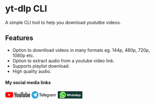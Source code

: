 # yt-dlp CLI
A simple CLI tool to help you download yoututbe videos.

## Features
* Option to downlload videos in many formats eg. 144p, 480p, 720p, 1080p etc.
* Option to extract audio from a youtube video link.
* Supports playlist download.
* High quality audio.

#### My social media links
<a href='https://www.youtube.com/channel/UCtVgLGT-EfVYmem6XZFCwYw' target='_blank'>
    <img src='images/yticon.png' style='width: 80px; height:25px' alt='youtube-icon'></a>
    <a href='https://shadoworbs.t.me' target='_blank'>
    <img src='images/tlogo.png' style='height: 25px; width: 80px; background: white;' alt='telegram-icon'></a>
    <a href='https://wa.me/+233547348131' target='_blank'>
    <img src='images/walogo.png' style='width: 80px; height: 25px;' alt='whatsapp-icon'>

